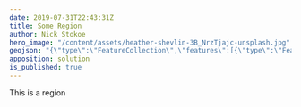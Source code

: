 ```yaml
---
date: 2019-07-31T22:43:31Z
title: Some Region
author: Nick Stokoe
hero_image: "/content/assets/heather-shevlin-3B_NrzTjajc-unsplash.jpg"
geojson: "{\"type\":\"FeatureCollection\",\"features\":[{\"type\":\"Feature\",\"properties\":{},\"geometry\":{\"type\":\"Polygon\",\"coordinates\":[[[-1.2787055969238281,51.77931154362578],[-1.2857437133789062,51.77538176752328],[-1.2781906127929688,51.769008430136594],[-1.2672042846679685,51.771876543336525],[-1.26617431640625,51.77899292588045],[-1.2787055969238281,51.77931154362578]]]}}]}"
apposition: solution
is_published: true
---
```

This is a region
